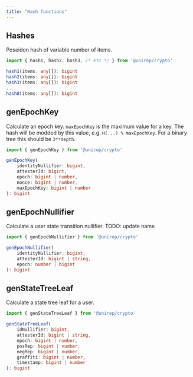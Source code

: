 ```yaml
---
title: "Hash functions"
---
```


## Hashes

Poseidon hash of variable number of items.
```ts
import { hash1, hash2, hash3, /* etc */ } from '@unirep/crypto'

hash1(items: any[]): bigint
hash2(items: any[]): bigint
hash3(items: any[]): bigint
...
hash8(items: any[]): bigint
```

## genEpochKey

Calculate an epoch key. `maxEpochKey` is the maximum value for a key. The hash will be modded by this value, e.g. `H(...) % maxEpochKey`. For a binary tree this should be `2**depth`.
```ts
import { genEpochKey } from '@unirep/crypto'

genEpochKey(
    identityNullifier: bigint,
    attesterId: bigint,
    epoch: bigint | number,
    nonce: bigint | number,
    maxEpochKey: bigint | number
): bigint
```

## genEpochNullifier

Calculate a user state transition nullifier. TODO: update name
```ts
import { genEpochNullifier } from '@unirep/crypto'

genEpochNullifier(
    identityNullifier: bigint,
    attesterId: bigint | string,
    epoch: number | bigint
): bigint
```

## genStateTreeLeaf

Calculate a state tree leaf for a user.
```ts
import { genStateTreeLeaf } from '@unirep/crypto'

genStateTreeLeaf(
    idNullifier: bigint,
    attesterId: bigint | string,
    epoch: bigint | number,
    posRep: bigint | number,
    negRep: bigint | number,
    graffiti: bigint | number,
    timestamp: bigint | number
): bigint
```
